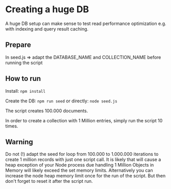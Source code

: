 # Creating a huge DB

A huge DB setup can make sense to test read performance optimization e.g. with indexing and query result caching.

## Prepare

In seed.js => adapt the DATABASE_NAME and COLLECTION_NAME before running the script

## How to run

Install: `npm install`

Create the DB: `npm run seed` or directly: `node seed.js`

The script creates 100.000 documents.

In order to create a collection with 1 Million entries, simply run the script 10 times.

## Warning 

Do not (!) adapt the seed for loop from 100.000 to 1.000.000 iterations to create 1 million records with just one script call. 
It is likely that will cause a heap exception of your Node process due handling 1 Million Objects in Memory will likely exceed the set memory limits.
Alternatively you can increase the node heap memory limit once for the run of the script. But then don't forget to reset it after the script run.
